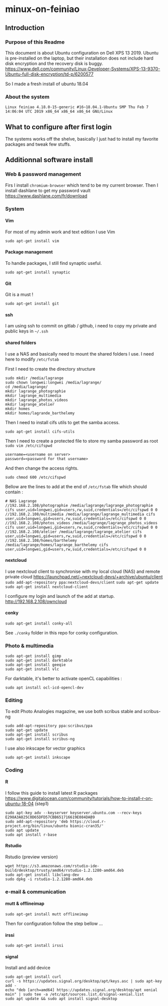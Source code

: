# minux-on-feiniao

## Introduction
### Purpose of this Readme
This document is about Ubuntu configuration on Dell XPS 13 2019. 
Ubuntu is pre-installed on the laptop, but their installation does not include hard disk encryption and the recovery disk is buggy.
https://www.dell.com/community/Linux-Developer-Systems/XPS-13-9370-Ubuntu-full-disk-encryption/td-p/6200577

So I made a fresh install of ubuntu 18.04

### About the system
`Linux feiniao 4.18.0-15-generic #16~18.04.1-Ubuntu SMP Thu Feb 7 14:06:04 UTC 2019 x86_64 x86_64 x86_64 GNU/Linux`

## What to configure after first login
The systems works off the shelve, basically I just had to install my favorite packages and tweak few stuffs.


## Additionnal software install

### Web & password management
Firs I install `chromium-browser` which tend to be my current browser.
Then I install dashlane to get my password vault
https://www.dashlane.com/fr/download

### System

#### Vim
For most of my admin work and text edition I use Vim
```
sudo apt-get install vim
``` 

#### Package management
To handle packages, I still find synaptic useful.
```
sudo apt-get install synaptic
```

#### Git
Git is a must !
```
sudo apt-get install git
```

#### ssh
I am using ssh to commit on gitlab / github, i need to copy my private and public keys in `~/.ssh`


#### shared folders
I use a NAS and basically need to mount the shared folders I use. I need here to modify `/etc/fstab`

First I need to create the directory structure 

```
sudo mkdir /media/lagrange
sudo chown longwei:longwei /media/lagrange/
cd /media/lagrange/
mkdir lagrange_photographie
mkdir lagrange_multimedia
mkdir lagrange_photos_videos
mkdir lagrange_atelier
mkdir homes
mkdir homes/lagrande_barthelemy
```

Then I need to install cifs utils to get the samba access.
```
sudo apt-get install cifs-utils
```

Then I need to create a protected file to store my samba password as root `sudo vim /etc/cifspwd`
```
username=<username on server>
password=<password for that username>
```
And then change the access rights.
```
sudo chmod 600 /etc/cifspwd
```


Bellow are the lines to add at the end of `/etc/fstab` file which should contain :



```
# NAS Lagrange
//192.168.2.108/photographie /media/lagrange/lagrange_photographie cifs user,uid=longwei,gid=users,rw,suid,credentials=/etc/cifspwd 0 0
//192.168.2.108/multimedia /media/lagrange/lagrange_multimedia cifs user,uid=longwei,gid=users,rw,suid,credentials=/etc/cifspwd 0 0
//192.168.2.108/photos_videos /media/lagrange/lagrange_photos_videos cifs user,uid=longwei,gid=users,rw,suid,credentials=/etc/cifspwd 0 0
//192.168.2.108/atelier /media/lagrange/lagrange_atelier cifs user,uid=longwei,gid=users,rw,suid,credentials=/etc/cifspwd 0 0
//192.168.2.108/homes/barthelemy /media/lagrange/homes/lagrange_barthelemy cifs user,uid=longwei,gid=users,rw,suid,credentials=/etc/cifspwd 0 0

```



#### nextcloud
I use nextcloud client to synchronise with my local cloud (NAS) and remote private cloud
https://launchpad.net/~nextcloud-devs/+archive/ubuntu/client
`sudo add-apt-repository ppa:nextcloud-devs/client`
`sudo apt-get update`
`sudo apt-get install nextcloud-client`

I configure my login and launch of the add at startup.
http://192.168.2.108/owncloud

#### conky
```
sudo apt-get install conky-all
```

See `./conky` folder in this repo for conky configuration.



### Photo & multimedia
```
sudo apt-get install gimp
sudo apt-get install darktable
sudo apt-get install geeqie
sudo apt-get install vlc
```

For darktable, it's better to activate openCL capabilities :
```
sudo apt install ocl-icd-opencl-dev
``` 


### Editing
To edit Photo Analogies magazine, we use both scribus stable and scribus-ng
```
sudo add-apt-repository ppa:scribus/ppa
sudo apt-get update
sudo apt-get install scribus
sudo apt-get install scribus-ng
```
I use also inkscape for vector graphics
```
sudo apt-get install inkscape
```

### Coding

#### R

I follow this guide to install latest R packages
https://www.digitalocean.com/community/tutorials/how-to-install-r-on-ubuntu-18-04
(step1)
```
sudo apt-key adv --keyserver keyserver.ubuntu.com --recv-keys E298A3A825C0D65DFD57CBB651716619E084DAB9
sudo add-apt-repository 'deb https://cloud.r-project.org/bin/linux/ubuntu bionic-cran35/'
sudo apt update
sudo apt install r-base
```

#### Rstudio
Rstudio (preview version)
```
wget https://s3.amazonaws.com/rstudio-ide-build/desktop/trusty/amd64/rstudio-1.2.1280-amd64.deb
sudo apt-get install libclang-dev
sudo dpkg -i rstudio-1.2.1280-amd64.deb
```


### e-mail & communication

#### mutt & offlineimap
```
sudo apt-get install mutt offlineimap
```
Then for configuration follow the step bellow ...

#### irssi
```
sudo apt-get install irssi
```


#### signal

Install and add device

```
sudo apt-get install curl
curl -s https://updates.signal.org/desktop/apt/keys.asc | sudo apt-key add -
echo "deb [arch=amd64] https://updates.signal.org/desktop/apt xenial main" | sudo tee -a /etc/apt/sources.list.d/signal-xenial.list
sudo apt update && sudo apt install signal-desktop
```

